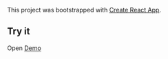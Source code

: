 This project was bootstrapped with [Create React App](https://github.com/facebook/create-react-app).

## Try it

Open [Demo](https://amirsaa.github.io/basic-cra)

